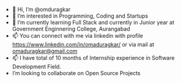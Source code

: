 - 👋 Hi, I’m @omduragkar
- 👀 I’m interested in Programming, Coding and Startups
- 🌱 I’m currently learning Full Stack and currently in Junior year at Government Enginnering College, Aurangabad
- 📫 You can connect with me via linkedin with profile https://www.linkedin.com/in/omaduragkar/ or via mail at omaduragkar@gmail.com
- 📫 I have total of 10 months of Internship experience in Software Development Field.
-  I’m looking to collaborate on Open Source Projects
<!---
omduragkar/omduragkar is a ✨ special ✨ repository because its `README.md` (this file) appears on your GitHub profile.
You can click the Preview link to take a look at your changes.
--->
